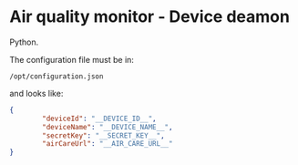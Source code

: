 # Air quality monitor - Device deamon

Python.

The configuration file must be in:
```
/opt/configuration.json
```

and looks like:

```json
{
        "deviceId": "__DEVICE_ID__",
        "deviceName": "__DEVICE_NAME__",
        "secretKey": "__SECRET_KEY__",
        "airCareUrl": "__AIR_CARE_URL__"
}
```